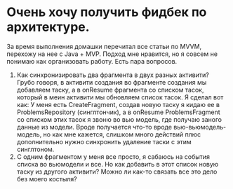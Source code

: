 # Очень хочу получить фидбек по архитектуре. 
За время выполнения домашки перечитал все статьи по MVVM, перехожу на нее с Java + MVP. Подход мне нравится, но я совсем не понимаю как организовать работу. Есть пара вопросов.

1. Как синхронизировать два фрагмента в двух разных активити? Грубо говоря, в активити создания во фрагменте создания мы добавляем таску, а в onResume фрагмента со списком тасок, который в меин активити мы обновляем список тасок. Я сделал вот как: У меня есть CreateFragment, создав новую таску я кидаю ее в ProblemsRepository (синглтончик), а в onResume ProblemsFragment со списком этих тасок я звоню во вью модель, где получаю заного данные из модели. Вроде получается что-то вроде вью-вьюмодель-модель, но как мне кажется, слишком много действий плюс дополнительно нужно синхронить удаление таски с этим синглтоном. 
2. С одним фрагментом у меня все просто, я сабаюсь на события списка во вьюмодели и все. Но как добавить в этот список новую таску из другого активити? Можно ли как-то связать все это дело без моего костыля? 
